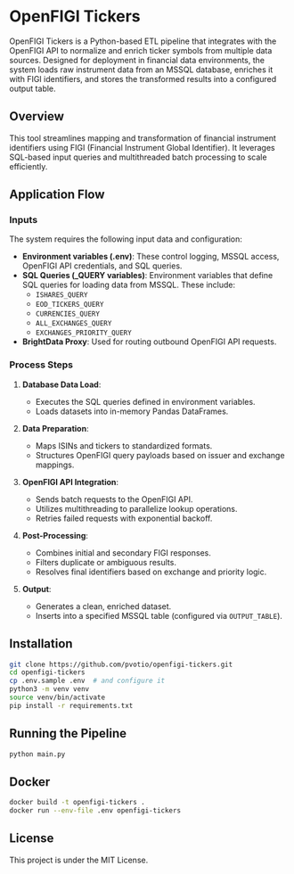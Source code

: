 
# OpenFIGI Tickers

OpenFIGI Tickers is a Python-based ETL pipeline that integrates with the OpenFIGI API to normalize and enrich ticker symbols from multiple data sources. Designed for deployment in financial data environments, the system loads raw instrument data from an MSSQL database, enriches it with FIGI identifiers, and stores the transformed results into a configured output table.

## Overview

This tool streamlines mapping and transformation of financial instrument identifiers using FIGI (Financial Instrument Global Identifier). It leverages SQL-based input queries and multithreaded batch processing to scale efficiently.

## Application Flow

### Inputs

The system requires the following input data and configuration:

- **Environment variables (.env)**: These control logging, MSSQL access, OpenFIGI API credentials, and SQL queries.
- **SQL Queries (_QUERY variables)**: Environment variables that define SQL queries for loading data from MSSQL. These include:
  - `ISHARES_QUERY`
  - `EOD_TICKERS_QUERY`
  - `CURRENCIES_QUERY`
  - `ALL_EXCHANGES_QUERY`
  - `EXCHANGES_PRIORITY_QUERY`
- **BrightData Proxy**: Used for routing outbound OpenFIGI API requests.

### Process Steps

1. **Database Data Load**:
   - Executes the SQL queries defined in environment variables.
   - Loads datasets into in-memory Pandas DataFrames.

2. **Data Preparation**:
   - Maps ISINs and tickers to standardized formats.
   - Structures OpenFIGI query payloads based on issuer and exchange mappings.

3. **OpenFIGI API Integration**:
   - Sends batch requests to the OpenFIGI API.
   - Utilizes multithreading to parallelize lookup operations.
   - Retries failed requests with exponential backoff.

4. **Post-Processing**:
   - Combines initial and secondary FIGI responses.
   - Filters duplicate or ambiguous results.
   - Resolves final identifiers based on exchange and priority logic.

5. **Output**:
   - Generates a clean, enriched dataset.
   - Inserts into a specified MSSQL table (configured via `OUTPUT_TABLE`).

## Installation

```bash
git clone https://github.com/pvotio/openfigi-tickers.git
cd openfigi-tickers
cp .env.sample .env  # and configure it
python3 -m venv venv
source venv/bin/activate
pip install -r requirements.txt
```

## Running the Pipeline

```bash
python main.py
```

## Docker

```bash
docker build -t openfigi-tickers .
docker run --env-file .env openfigi-tickers
```

## License

This project is under the MIT License.
